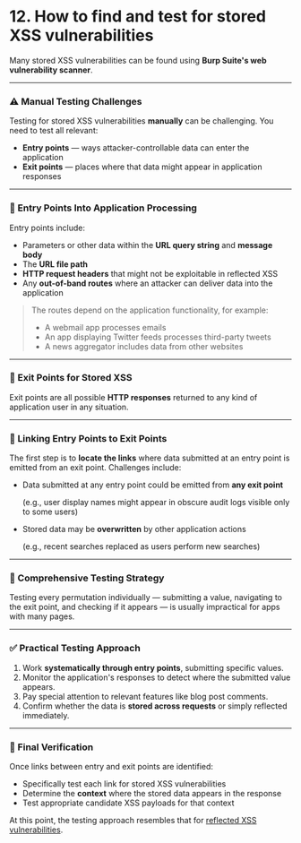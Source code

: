 # 12. How to find and test for stored XSS vulnerabilities

Many stored XSS vulnerabilities can be found using **Burp Suite's web vulnerability scanner**.

---

### ⚠️ Manual Testing Challenges

Testing for stored XSS vulnerabilities **manually** can be challenging. You need to test all relevant:

- **Entry points** — ways attacker-controllable data can enter the application
- **Exit points** — places where that data might appear in application responses

---

### 🚪 Entry Points Into Application Processing

Entry points include:

- Parameters or other data within the **URL query string** and **message body**
- The **URL file path**
- **HTTP request headers** that might not be exploitable in reflected XSS
- Any **out-of-band routes** where an attacker can deliver data into the application

> The routes depend on the application functionality, for example:
> 
> - A webmail app processes emails
> - An app displaying Twitter feeds processes third-party tweets
> - A news aggregator includes data from other websites

---

### 🧾 Exit Points for Stored XSS

Exit points are all possible **HTTP responses** returned to any kind of application user in any situation.

---

### 🔗 Linking Entry Points to Exit Points

The first step is to **locate the links** where data submitted at an entry point is emitted from an exit point. Challenges include:

- Data submitted at any entry point could be emitted from **any exit point**
    
    (e.g., user display names might appear in obscure audit logs visible only to some users)
    
- Stored data may be **overwritten** by other application actions
    
    (e.g., recent searches replaced as users perform new searches)
    

---

### 🧩 Comprehensive Testing Strategy

Testing every permutation individually — submitting a value, navigating to the exit point, and checking if it appears — is usually impractical for apps with many pages.

---

### ✅ Practical Testing Approach

1. Work **systematically through entry points**, submitting specific values.
2. Monitor the application's responses to detect where the submitted value appears.
3. Pay special attention to relevant features like blog post comments.
4. Confirm whether the data is **stored across requests** or simply reflected immediately.

---

### 🧪 Final Verification

Once links between entry and exit points are identified:

- Specifically test each link for stored XSS vulnerabilities
- Determine the **context** where the stored data appears in the response
- Test appropriate candidate XSS payloads for that context

At this point, the testing approach resembles that for [reflected XSS vulnerabilities](https://portswigger.net/web-security/cross-site-scripting/reflected).
